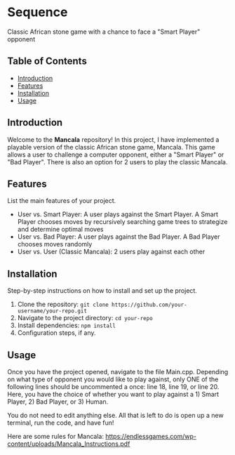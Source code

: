 # Sequence

Classic African stone game with a chance to face a "Smart Player" opponent

## Table of Contents

- [Introduction](#introduction)
- [Features](#features)
- [Installation](#installation)
- [Usage](#usage)


## Introduction

Welcome to the **Mancala** repository! In this project, I have implemented a playable version of the classic African stone game, Mancala. This game allows a user to challenge a computer opponent, either a "Smart Player" or "Bad Player". There is also an option for 2 users to play the classic Mancala.

## Features

List the main features of your project.

- User vs. Smart Player: A user plays against the Smart Player. A Smart Player chooses moves by recursively searching game trees to strategize and determine optimal moves
- User vs. Bad Player: A user plays against the Bad Player. A Bad Player chooses moves randomly
- User vs. User (Classic Mancala): 2 users play against each other

## Installation

Step-by-step instructions on how to install and set up the project.

1. Clone the repository: `git clone https://github.com/your-username/your-repo.git`
2. Navigate to the project directory: `cd your-repo`
3. Install dependencies: `npm install`
4. Configuration steps, if any.

## Usage

Once you have the project opened, navigate to the file Main.cpp. Depending on what type of opponent you would like to play against, only ONE of the following lines should be uncommented a once: line 18, line 19, or line 20. Here, you have the choice of whether you want to play against a 1) Smart Player, 2) Bad Player, or 3) Human.

You do not need to edit anything else. All that is left to do is open up a new terminal, run the code, and have fun!

Here are some rules for Mancala: https://endlessgames.com/wp-content/uploads/Mancala_Instructions.pdf
